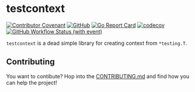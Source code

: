 # testcontext

[![Contributor Covenant](https://img.shields.io/badge/Contributor%20Covenant-2.1-4baaaa.svg)](CODE_OF_CONDUCT.md)
[![GitHub](https://img.shields.io/github/license/doomshrine/testcontext)](LICENSE.txt)
[![Go Report Card](https://goreportcard.com/badge/github.com/doomshrine/testcontext)](https://goreportcard.com/report/github.com/doomshrine/testcontext)
[![codecov](https://codecov.io/gh/doomshrine/testcontext/branch/main/graph/badge.svg?token=844R8YJHTY)](https://codecov.io/gh/doomshrine/testcontext)
[![GitHub Workflow Status (with event)](https://img.shields.io/github/actions/workflow/status/doomshrine/testcontext/tests.yaml)](https://github.com/shanduur/testcontext/actions/workflows/tests.yaml)

`testcontext` is a dead simple library for creating context from `*testing.T`.

## Contributing

You want to contibute? Hop into the [CONTRIBUTING.md](CONTRIBUTING.md) and find how you can help the project!
